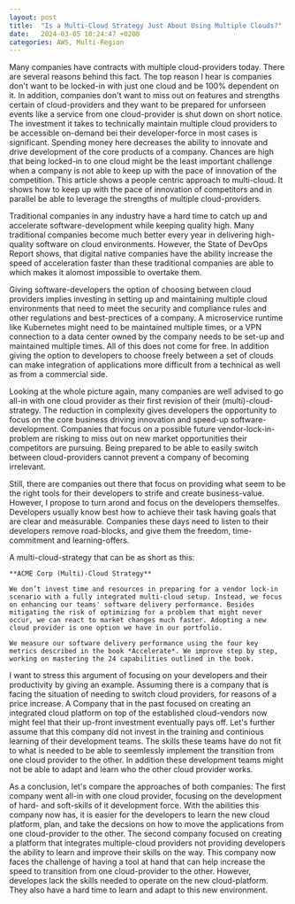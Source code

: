 ```yaml
---
layout: post
title:  "Is a Multi-Cloud Strategy Just About Using Multiple Clouds?"
date:   2024-03-05 10:24:47 +0200
categories: AWS, Multi-Region
---
```


Many companies have contracts with multiple cloud-providers today. There are several reasons behind this fact. The top reason I hear is companies don't want to be locked-in with just one cloud and be 100% dependent on it. In addition, companies don't want to miss out on features and strengths certain of cloud-providers and they want to be prepared for unforseen events like a service from one cloud-provider is shut down on short notice. The investment it takes to technically maintain multiple cloud providers to be accessible on-demand bei their developer-force in most cases is significant. Spending money here decreases the ability to innovate and drive development of the core products of a company. Chances are high that being locked-in to one cloud might be the least important challenge when a company is not able to keep up with the pace of innovation of the competition. This article shows a people centric approach to multi-cloud. It shows how to keep up with the pace of innovation of competitors and in parallel be able to leverage the strengths of multiple cloud-providers.  

Traditional companies in any industry have a hard time to catch up and accelerate software-development while keeping quality high. Many traditional companies become much better every year in delivering high-quality software on cloud environments. However, the State of DevOps Report shows, that digital native companies have the ability increase the speed of acceleration faster than these traditional companies are able to which makes it alomost impossible to overtake them. 

Giving software-developers the option of choosing between cloud providers implies investing in setting up and maintaining multiple cloud environments that need to meet the security and compliance rules and other regulations and best-prectices of a company. A microservice runtime like Kubernetes might need to be maintained multiple times, or a VPN connection to a data center owned by the company needs to be set-up and maintained multiple times. All of this does not come for free. In addition giving the option to developers to choose freely between a set of clouds can make integration of applications more difficult from a technical as well as from a commercial side. 

Looking at the whole picture again, many companies are well advised to go all-in with one cloud provider as their first revision of their (multi)-cloud-strategy. The reduction in complexity gives developers the opportunity to focus on the core business driving innovation and speed-up software-development. Companies that focus on a possible future vendor-lock-in-problem are risking to miss out on new market opportunities their competitors are pursuing. Being prepared to be able to easily switch between cloud-providers cannot prevent a company of becoming irrelevant. 

Still, there are companies out there that focus on providing what seem to be the right tools for their developers to strife and create business-value. However, I propose to turn arond and focus on the developers themselfes. Developers usually know best how to achieve their task having goals that are clear and measurable. Companies these days need to listen to their developers remove road-blocks, and give them the freedom, time-commitment and learning-offers. 

A multi-cloud-strategy that can be as short as this: 

    **ACME Corp (Multi)-Cloud Strategy**

    We don’t invest time and resources in preparing for a vendor lock-in scenario with a fully integrated multi-cloud setup. Instead, we focus on enhancing our teams' software delivery performance. Besides mitigating the risk of optimizing for a problem that might never occur, we can react to market changes much faster. Adopting a new cloud provider is one option we have in our portfolio.

    We measure our software delivery performance using the four key metrics described in the book *Accelerate*. We improve step by step, working on mastering the 24 capabilities outlined in the book.

I want to stress this argument of focusing on your developers and their productivity by giving an example. Assuming there is a company that is facing the situation of needing to switch cloud providers, for reasons of a price increase. A Company that in the past focused on creating an integrated cloud platform on top of the established cloud-vendors now might feel that their up-front investment eventually pays off. Let's further assume that this company did not invest in the training and continious learning of their development teams. The skills these teams have do not fit to what is needed to be able to seemlessly implement the transition from one cloud provider to the other. In addition these development teams might not be able to adapt and learn who the other cloud provider works. 

As a conclusion, let's compare the approaches of both companies: The first company went all-in with one cloud provider, focusing on the development of hard- and soft-skills of it development force. With the abilities this company now has, it is easier for the developers to learn the new cloud platform, plan, and take the decsions on how to move the applications from one cloud-provider to the other. The second company focused on creating a platform that integrates multiple-cloud providers not providing developers the ability to learn and improve their skills on the way. This company now faces the challenge of having a tool at hand that can help increase the speed to transition from one cloud-provider to the other. However, developes lack the skills needed to operate on the new cloud-platform. They also have a hard time to learn and adapt to this new environment. 
